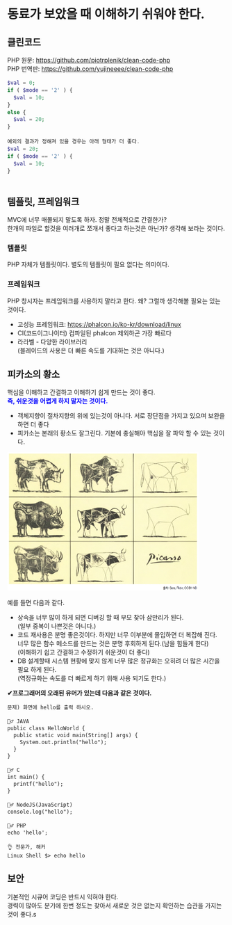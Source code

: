 # 동료가 보았을 때 이해하기 쉬워야 한다.

## 클린코드
PHP 원문: https://github.com/piotrplenik/clean-code-php<br>
PHP 번역판: https://github.com/yujineeee/clean-code-php
```php
$val = 0;
if ( $mode == '2' ) {
  $val = 10;
}
else {
  $val = 20;
}

예외의 결과가 정해져 있을 경우는 아래 형태가 더 좋다.
$val = 20;
if ( $mode == '2' ) {
  $val = 10;
}
 
```

## 템플릿, 프레임워크
MVC에 너무 매몰되지 말도록 하자. 정말 전체적으로 간결한가?<br>
한개의 파일로 할것을 여러개로 쪼개서 좋다고 하는것은 아닌가? 생각해 보라는 것이다.

### 템플릿
PHP 자체가 템플릿이다. 별도의 템플릿이 필요 없다는 의미이다.

### 프레임워크
PHP 창시자는 프레임워크를 사용하지 말라고 한다. 왜? 그럴까 생각해볼 필요는 있는 것이다.
- 고성능 프레임워크: https://phalcon.io/ko-kr/download/linux
- CI(코드이그나이터) 컴파일된 phalcon 제외하곤 가장 빠르다
- 라라벨 - 다양한 라이브러리<br>
  (블레이드의 사용은 더 빠른 속도를 기대하는 것은 아니다.)

## 피카소의 황소
핵심을 이해하고 간결하고 이해하기 쉽게 만드는 것이 좋다.  
<span style="color:blue">**즉, 쉬운것을 어렵게 하지 말자는 것이다.**</span>
  - 객체지향이 절차지향의 위에 있는것이 아니다. 서로 장단점을 가지고 있으며 보완을 하면 더 좋다
  - 피카소는 본래의 황소도 잘그린다. 기본에 충실해야 핵심을 잘 파악 할 수 있는 것이다.
<img src="imgs/피카소-황소.png" width="440">
<br>

예를 들면 다음과 같다.
  - 상속을 너무 많이 하게 되면 디버깅 할 때 부모 찾아 삼만리가 된다.  
    (일부 중복이 나쁜것은 아니다.)
  - 코드 재사용은 분명 좋은것이다. 하지만 너무 이부분에 몰입하면 더 복잡해 진다.  
    너무 많은 함수 메소드를 만드는 것은 분명 후회하게 된다.(남을 힘들게 한다)  
    (이해하기 쉽고 간결하고 수정하기 쉬운것이 더 좋다) 
  - DB 설계할때 시스템 현황에 맞지 않게 너무 많은 정규화는 오히려 더 많은 시간을 필요 하게 된다.  
    (역정규화는 속도를 더 빠르게 하기 위해 사용 되기도 한다.)    

  
**✔프로그래머의 오래된 유머가 있는데 다음과 같은 것이다.**
```
문제) 화면에 hello를 출력 하시오.

🤦‍♂️ JAVA
public class HelloWorld {
  public static void main(String[] args) {
    System.out.println("hello");
  }
}

🤦‍♂️ C
int main() {
  printf("hello");
}

🤦‍♂️ NodeJS(JavaScript)
console.log("hello");

🤦‍♂️ PHP 
echo 'hello';

👌 전문가, 해커
Linux Shell $> echo hello
```

## 보안
기본적인 시큐어 코딩은 반드시 익혀야 한다. <br>
경력이 많아도 분기에 한번 정도는 찾아서 새로운 것은 없는지 확인하는 습관을 가지는 것이 좋다.s